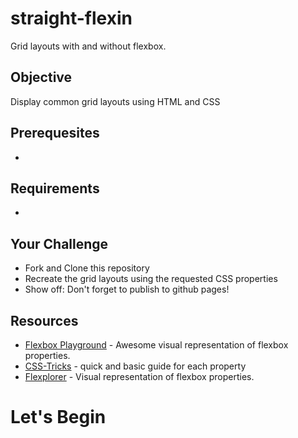 # straight-flexin
Grid layouts with and without flexbox.

<h2>Objective</h2>
<p>Display common grid layouts using HTML and CSS</p>

<h2>Prerequesites</h2>
<ul>
  <li></li>
</ul>

<h2>Requirements</h2>
<ul>
  <li></li>
</ul>

<h2>Your Challenge</h2>
<ul>
  <li>Fork and Clone this repository</li>
  <li>Recreate the grid layouts using the requested CSS properties</li>
  <li>Show off: Don't forget to publish to github pages!</li>
</ul>

<h2>Resources</h2>
<ul>
  <li><a href="https://demos.scotch.io/visual-guide-to-css3-flexbox-flexbox-playground/demos/">Flexbox Playground</a> - Awesome visual representation of flexbox properties.</li>
  <li><a href="https://css-tricks.com/snippets/css/a-guide-to-flexbox/">CSS-Tricks</a> - quick and basic guide for each property</li>
  <li><a href="http://bennettfeely.com/flexplorer/">Flexplorer</a> - Visual representation of flexbox properties.</li>
</ul>


<h1>Let's Begin</h1>
